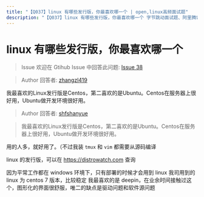 ```yaml
---
title: "【Q037】linux 有哪些发行版，你最喜欢哪一个 | open,linux高频面试题"
description: "【Q037】linux 有哪些发行版，你最喜欢哪一个 字节跳动面试题、阿里腾讯面试题、美团小米面试题。"
---
```


# linux 有哪些发行版，你最喜欢哪一个

> Issue
> 欢迎在 Gtihub Issue 中回答此问题: [Issue 38](https://github.com/shfshanyue/Daily-Question/issues/38)

> Author
> 回答者: [zhangzl419](https://github.com/zhangzl419)

我最喜欢的Linux发行版是Centos，第二喜欢的是Ubuntu。Centos在服务器上很好用，Ubuntu做开发环境很好用。

> Author
> 回答者: [shfshanyue](https://github.com/shfshanyue)

> 我最喜欢的Linux发行版是Centos，第二喜欢的是Ubuntu。Centos在服务器上很好用，Ubuntu做开发环境很好用。

用的人多，就好用了。（不过我装 `tmux` 和 `vim` 都需要从源码编译

linux 的发行版，可以在 https://distrowatch.com 查询

因为平常工作都在 windows 环境下，只有部署的时候才会用到 linux
我司用到的 linux 为 centos 7 版本，比较稳定
我最喜欢的是 deepin，在业余时间接触过这个，图形化的界面很舒服，唯二的缺点是驱动问题和软件源问题
